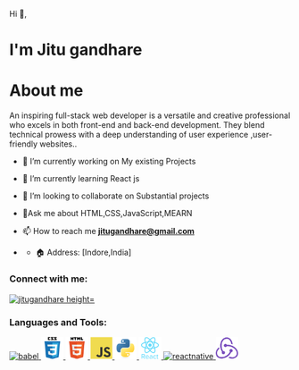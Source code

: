 <p>Hi 👋,</p>
<h1>I'm Jitu gandhare</h1>
<h1>About me</h1>
<p>An inspiring full-stack web developer is a versatile and creative professional who excels in both front-end and back-end development. They blend technical prowess with a deep understanding of user experience ,user-friendly websites..</p>




- 🔭 I’m currently working on My existing Projects


- 🌱 I’m currently learning React js

- 👯 I’m looking to collaborate on Substantial projects

- 💬Ask me about HTML,CSS,JavaScript,MEARN

- 📫 How to reach me **jitugandhare@gmail.com**
- - 🏠 Address: [Indore,India]


<h3 align="left">Connect with me:</h3>
<p align="left">
<a href="https://www.linkedin.com/in/jitu-gandhare-6680ab201/" target="blank"><img align="center" src="https://raw.githubusercontent.com/rahuldkjain/github-profile-readme-generator/master/src/images/icons/Social/linked-in-alt.svg" alt="jitugandhare height="30" width="40" /></a>
</p>
<p align="left">
<a href="https://jitugandhare.github.io/" target="_blank"> </a>
</p>


<h3 align="left">Languages and Tools:</h3>
<p align="left"> <a href="https://babeljs.io/" target="_blank" rel="noreferrer"> <img src="https://www.vectorlogo.zone/logos/babeljs/babeljs-icon.svg" alt="babel" width="40" height="40"/> </a> <a href="https://www.w3schools.com/css/" target="_blank" rel="noreferrer"> <img src="https://raw.githubusercontent.com/devicons/devicon/master/icons/css3/css3-original-wordmark.svg" alt="css3" width="40" height="40"/> </a> <a href="https://www.w3.org/html/" target="_blank" rel="noreferrer"> <img src="https://raw.githubusercontent.com/devicons/devicon/master/icons/html5/html5-original-wordmark.svg" alt="html5" width="40" height="40"/> </a> <a href="https://developer.mozilla.org/en-US/docs/Web/JavaScript" target="_blank" rel="noreferrer"> <img src="https://raw.githubusercontent.com/devicons/devicon/master/icons/javascript/javascript-original.svg" alt="javascript" width="40" height="40"/> </a> <a href="https://www.python.org" target="_blank" rel="noreferrer"> <img src="https://raw.githubusercontent.com/devicons/devicon/master/icons/python/python-original.svg" alt="python" width="40" height="40"/> </a> <a href="https://reactjs.org/" target="_blank" rel="noreferrer"> <img src="https://raw.githubusercontent.com/devicons/devicon/master/icons/react/react-original-wordmark.svg" alt="react" width="40" height="40"/> </a> <a href="https://reactnative.dev/" target="_blank" rel="noreferrer"> <img src="https://reactnative.dev/img/header_logo.svg" alt="reactnative" width="40" height="40"/> </a> <a href="https://redux.js.org" target="_blank" rel="noreferrer"> <img src="https://raw.githubusercontent.com/devicons/devicon/master/icons/redux/redux-original.svg" alt="redux" width="40" height="40"/> </a> </p>
